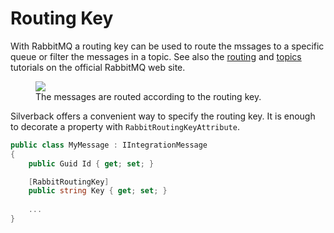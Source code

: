 # Routing Key

With RabbitMQ a routing key can be used to route the mssages to a specific queue or filter the messages in a topic. See also the [routing](https://www.rabbitmq.com/tutorials/tutorial-four-dotnet.html) and [topics](https://www.rabbitmq.com/tutorials/tutorial-five-dotnet.html) tutorials on the official RabbitMQ web site. 

<figure>
	<a href="~/images/diagrams/rabbit-routing.png"><img src="~/images/diagrams/rabbit-routing.png"></a>
    <figcaption>The messages are routed according to the routing key.</figcaption>
</figure>

Silverback offers a convenient way to specify the routing key. It is enough to decorate a property with `RabbitRoutingKeyAttribute`.

```csharp
public class MyMessage : IIntegrationMessage
{
    public Guid Id { get; set; }

    [RabbitRoutingKey]
    public string Key { get; set; }
    
    ...
}
```
